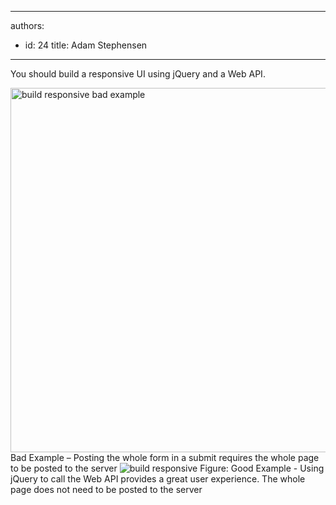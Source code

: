 

---
authors:
  - id: 24
    title: Adam Stephensen
---




<span class='intro'> <p>You should build a responsive UI using jQuery and a Web API.</p> </span>

<img class="ms-rteCustom-ImageArea" alt="build responsive bad example" src="/SoftwareDevelopment/RulesToBetterMVC/PublishingImages/build-responsive-bad.jpg" width="583" /> <span class="ms-rteCustom-FigureBad">Bad Example – Posting the whole form in a submit requires the whole page to be posted to the server</span> <img class="ms-rteCustom-ImageArea" alt="build responsive" src="/SoftwareDevelopment/RulesToBetterMVC/PublishingImages/build-responsive-good.jpg" /> <span class="ms-rteCustom-FigureGood">Figure&#58; Good Example - Using jQuery to call the Web API provides a great user experience. The whole page does not need to be posted to the server</span> 


